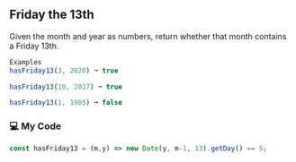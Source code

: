 ## Friday the 13th

Given the month and year as numbers, return whether that month contains a Friday 13th.
```js
Examples
hasFriday13(3, 2020) ➞ true

hasFriday13(10, 2017) ➞ true

hasFriday13(1, 1985) ➞ false
```
### :computer: My Code
```js
const hasFriday13 = (m,y) => new Date(y, m-1, 13).getDay() == 5;
```
